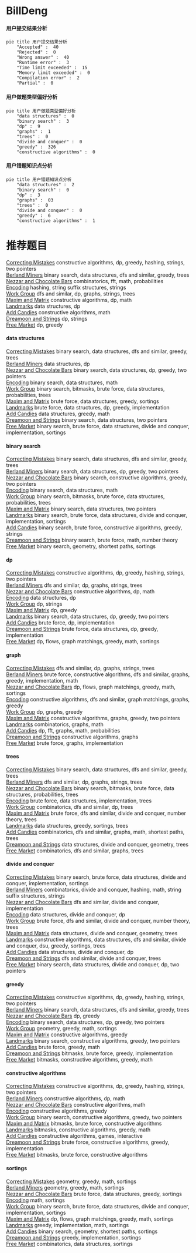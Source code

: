 # BillDeng
<!-- tabs:start -->
#### **用户提交结果分析**

```mermaid
pie title 用户提交结果分析
    "Accepted" :  40
    "Rejected" :  0
    "Wrong answer" :  40
    "Runtime error" :  3
    "Time limit exceeded" :  15
    "Memory limit exceeded" :  0
    "Compilation error" :  2
    "Partial" :  0
```
#### **用户做题类型偏好分析**

```mermaid
pie title 用户做题类型偏好分析
    "data structures" :  0
    "binary search" :  3
    "dp" :  9
    "graphs" :  1
    "trees" :  0
    "divide and conquer" :  0
    "greedy" :  326
    "constructive algorithms" :  0
```
#### **用户错题知识点分析**

```mermaid
pie title 用户错题知识点分析
    "data structures" :  2
    "binary search" :  0
    "dp" :  3
    "graphs" :  03
    "trees" :  0
    "divide and conquer" :  0
    "greedy" :  6
    "constructive algorithms" :  1
```
<!-- tabs:end -->
# 推荐题目
[Correcting Mistakes](http://codeforces.com/problemset/problem/533/E)		constructive algorithms,
                        dp,
                        greedy,
                        hashing,
                        strings,
                        two pointers		  
[Berland Miners](http://codeforces.com/problemset/problem/533/A)		binary search,
                        data structures,
                        dfs and similar,
                        greedy,
                        trees		  
[Nezzar and Chocolate Bars](http://codeforces.com/problemset/problem/1477/F)		combinatorics,
                        fft,
                        math,
                        probabilities		  
[Encoding](http://codeforces.com/problemset/problem/533/F)		hashing,
                        string suffix structures,
                        strings		  
[Work Group](http://codeforces.com/problemset/problem/533/B)		dfs and similar,
                        dp,
                        graphs,
                        strings,
                        trees		  
[Maxim and Matrix](http://codeforces.com/problemset/problem/261/C)		constructive algorithms,
                        dp,
                        math		  
[Landmarks](http://codeforces.com/problemset/problem/533/D)		data structures,
                        dp		  
[Add Candies](http://codeforces.com/problemset/problem/1447/A)		constructive algorithms,
                        math		  
[Dreamoon and Strings](http://codeforces.com/problemset/problem/476/E)		dp,
                        strings		  
[Free Market](http://codeforces.com/problemset/problem/364/B)		dp,
                        greedy		  
<!-- tabs:start -->
#### **data structures**
[Correcting Mistakes](http://codeforces.com/problemset/problem/533/A)		binary search,
                        data structures,
                        dfs and similar,
                        greedy,
                        trees		  
[Berland Miners](http://codeforces.com/problemset/problem/533/D)		data structures,
                        dp		  
[Nezzar and Chocolate Bars](http://codeforces.com/problemset/problem/1492/C)		binary search,
                        data structures,
                        dp,
                        greedy,
                        two pointers		  
[Encoding](http://codeforces.com/problemset/problem/1490/G)		binary search,
                        data structures,
                        math		  
[Work Group](http://codeforces.com/problemset/problem/1479/D)		binary search,
                        bitmasks,
                        brute force,
                        data structures,
                        probabilities,
                        trees		  
[Maxim and Matrix](http://codeforces.com/problemset/problem/1497/A)		brute force,
                        data structures,
                        greedy,
                        sortings		  
[Landmarks](http://codeforces.com/problemset/problem/1491/C)		brute force,
                        data structures,
                        dp,
                        greedy,
                        implementation		  
[Add Candies](http://codeforces.com/problemset/problem/1492/B)		data structures,
                        greedy,
                        math		  
[Dreamoon and Strings](http://codeforces.com/problemset/problem/1436/E)		binary search,
                        data structures,
                        two pointers		  
[Free Market](http://codeforces.com/problemset/problem/1461/D)		binary search,
                        brute force,
                        data structures,
                        divide and conquer,
                        implementation,
                        sortings		  
#### **binary search**
[Correcting Mistakes](http://codeforces.com/problemset/problem/533/A)		binary search,
                        data structures,
                        dfs and similar,
                        greedy,
                        trees		  
[Berland Miners](http://codeforces.com/problemset/problem/1492/C)		binary search,
                        data structures,
                        dp,
                        greedy,
                        two pointers		  
[Nezzar and Chocolate Bars](http://codeforces.com/problemset/problem/1463/D)		binary search,
                        constructive algorithms,
                        greedy,
                        two pointers		  
[Encoding](http://codeforces.com/problemset/problem/1490/G)		binary search,
                        data structures,
                        math		  
[Work Group](http://codeforces.com/problemset/problem/1479/D)		binary search,
                        bitmasks,
                        brute force,
                        data structures,
                        probabilities,
                        trees		  
[Maxim and Matrix](http://codeforces.com/problemset/problem/1436/E)		binary search,
                        data structures,
                        two pointers		  
[Landmarks](http://codeforces.com/problemset/problem/1461/D)		binary search,
                        brute force,
                        data structures,
                        divide and conquer,
                        implementation,
                        sortings		  
[Add Candies](http://codeforces.com/problemset/problem/1493/C)		binary search,
                        brute force,
                        constructive algorithms,
                        greedy,
                        strings		  
[Dreamoon and Strings](http://codeforces.com/problemset/problem/1487/D)		binary search,
                        brute force,
                        math,
                        number theory		  
[Free Market](http://codeforces.com/problemset/problem/1486/B)		binary search,
                        geometry,
                        shortest paths,
                        sortings		  
#### **dp**
[Correcting Mistakes](http://codeforces.com/problemset/problem/533/E)		constructive algorithms,
                        dp,
                        greedy,
                        hashing,
                        strings,
                        two pointers		  
[Berland Miners](http://codeforces.com/problemset/problem/533/B)		dfs and similar,
                        dp,
                        graphs,
                        strings,
                        trees		  
[Nezzar and Chocolate Bars](http://codeforces.com/problemset/problem/261/C)		constructive algorithms,
                        dp,
                        math		  
[Encoding](http://codeforces.com/problemset/problem/533/D)		data structures,
                        dp		  
[Work Group](http://codeforces.com/problemset/problem/476/E)		dp,
                        strings		  
[Maxim and Matrix](http://codeforces.com/problemset/problem/364/B)		dp,
                        greedy		  
[Landmarks](http://codeforces.com/problemset/problem/1492/C)		binary search,
                        data structures,
                        dp,
                        greedy,
                        two pointers		  
[Add Candies](https://codeforces.com/contest/1457/problem/C)		brute force,
                        dp,
                        implementation		  
[Dreamoon and Strings](http://codeforces.com/problemset/problem/1491/C)		brute force,
                        data structures,
                        dp,
                        greedy,
                        implementation		  
[Free Market](http://codeforces.com/problemset/problem/1437/C)		dp,
                        flows,
                        graph matchings,
                        greedy,
                        math,
                        sortings		  
#### **graph**
[Correcting Mistakes](http://codeforces.com/problemset/problem/533/B)		dfs and similar,
                        dp,
                        graphs,
                        strings,
                        trees		  
[Berland Miners](http://codeforces.com/problemset/problem/1487/C)		brute force,
                        constructive algorithms,
                        dfs and similar,
                        graphs,
                        greedy,
                        implementation,
                        math		  
[Nezzar and Chocolate Bars](http://codeforces.com/problemset/problem/1437/C)		dp,
                        flows,
                        graph matchings,
                        greedy,
                        math,
                        sortings		  
[Encoding](http://codeforces.com/problemset/problem/1470/D)		constructive algorithms,
                        dfs and similar,
                        graph matchings,
                        graphs,
                        greedy		  
[Work Group](http://codeforces.com/problemset/problem/1476/C)		dp,
                        graphs,
                        greedy		  
[Maxim and Matrix](http://codeforces.com/problemset/problem/1304/D)		constructive algorithms,
                        graphs,
                        greedy,
                        two pointers		  
[Landmarks](http://codeforces.com/problemset/problem/1475/C)		combinatorics,
                        graphs,
                        math		  
[Add Candies](http://codeforces.com/problemset/problem/553/E)		dp,
                        fft,
                        graphs,
                        math,
                        probabilities		  
[Dreamoon and Strings](http://codeforces.com/problemset/problem/1495/C)		constructive algorithms,
                        graphs		  
[Free Market](http://codeforces.com/problemset/problem/1510/K)		brute force,
                        graphs,
                        implementation		  
#### **trees**
[Correcting Mistakes](http://codeforces.com/problemset/problem/533/A)		binary search,
                        data structures,
                        dfs and similar,
                        greedy,
                        trees		  
[Berland Miners](http://codeforces.com/problemset/problem/533/B)		dfs and similar,
                        dp,
                        graphs,
                        strings,
                        trees		  
[Nezzar and Chocolate Bars](http://codeforces.com/problemset/problem/1479/D)		binary search,
                        bitmasks,
                        brute force,
                        data structures,
                        probabilities,
                        trees		  
[Encoding](http://codeforces.com/problemset/problem/1511/C)		brute force,
                        data structures,
                        implementation,
                        trees		  
[Work Group](http://codeforces.com/problemset/problem/1499/F)		combinatorics,
                        dfs and similar,
                        dp,
                        trees		  
[Maxim and Matrix](http://codeforces.com/problemset/problem/1491/E)		brute force,
                        dfs and similar,
                        divide and conquer,
                        number theory,
                        trees		  
[Landmarks](http://codeforces.com/problemset/problem/1466/D)		data structures,
                        greedy,
                        sortings,
                        trees		  
[Add Candies](http://codeforces.com/problemset/problem/1495/D)		combinatorics,
                        dfs and similar,
                        graphs,
                        math,
                        shortest paths,
                        trees		  
[Dreamoon and Strings](http://codeforces.com/problemset/problem/1303/G)		data structures,
                        divide and conquer,
                        geometry,
                        trees		  
[Free Market](http://codeforces.com/problemset/problem/1454/E)		combinatorics,
                        dfs and similar,
                        graphs,
                        trees		  
#### **divide and conquer**
[Correcting Mistakes](http://codeforces.com/problemset/problem/1461/D)		binary search,
                        brute force,
                        data structures,
                        divide and conquer,
                        implementation,
                        sortings		  
[Berland Miners](http://codeforces.com/problemset/problem/1466/G)		combinatorics,
                        divide and conquer,
                        hashing,
                        math,
                        string suffix structures,
                        strings		  
[Nezzar and Chocolate Bars](http://codeforces.com/problemset/problem/1490/D)		dfs and similar,
                        divide and conquer,
                        implementation		  
[Encoding](https://codeforces.com/contest/1483/problem/C)		data structures,
                        divide and conquer,
                        dp		  
[Work Group](http://codeforces.com/problemset/problem/1491/E)		brute force,
                        dfs and similar,
                        divide and conquer,
                        number theory,
                        trees		  
[Maxim and Matrix](http://codeforces.com/problemset/problem/1303/G)		data structures,
                        divide and conquer,
                        geometry,
                        trees		  
[Landmarks](http://codeforces.com/problemset/problem/1494/D)		constructive algorithms,
                        data structures,
                        dfs and similar,
                        divide and conquer,
                        dsu,
                        greedy,
                        sortings,
                        trees		  
[Add Candies](http://codeforces.com/problemset/problem/1482/E)		data structures,
                        divide and conquer,
                        dp		  
[Dreamoon and Strings](http://codeforces.com/problemset/problem/566/C)		dfs and similar,
                        divide and conquer,
                        trees		  
[Free Market](http://codeforces.com/problemset/problem/1428/F)		binary search,
                        data structures,
                        divide and conquer,
                        dp,
                        two pointers		  
#### **greedy**
[Correcting Mistakes](http://codeforces.com/problemset/problem/533/E)		constructive algorithms,
                        dp,
                        greedy,
                        hashing,
                        strings,
                        two pointers		  
[Berland Miners](http://codeforces.com/problemset/problem/533/A)		binary search,
                        data structures,
                        dfs and similar,
                        greedy,
                        trees		  
[Nezzar and Chocolate Bars](http://codeforces.com/problemset/problem/364/B)		dp,
                        greedy		  
[Encoding](http://codeforces.com/problemset/problem/1492/C)		binary search,
                        data structures,
                        dp,
                        greedy,
                        two pointers		  
[Work Group](https://codeforces.com/contest/1496/problem/C)		geometry,
                        greedy,
                        math,
                        sortings		  
[Maxim and Matrix](http://codeforces.com/problemset/problem/1493/A)		constructive algorithms,
                        greedy		  
[Landmarks](http://codeforces.com/problemset/problem/1463/D)		binary search,
                        constructive algorithms,
                        greedy,
                        two pointers		  
[Add Candies](http://codeforces.com/problemset/problem/1462/C)		brute force,
                        greedy,
                        math		  
[Dreamoon and Strings](http://codeforces.com/problemset/problem/1494/B)		bitmasks,
                        brute force,
                        greedy,
                        implementation		  
[Free Market](http://codeforces.com/problemset/problem/1492/D)		bitmasks,
                        constructive algorithms,
                        greedy,
                        math		  
#### **constructive algorithms**
[Correcting Mistakes](http://codeforces.com/problemset/problem/533/E)		constructive algorithms,
                        dp,
                        greedy,
                        hashing,
                        strings,
                        two pointers		  
[Berland Miners](http://codeforces.com/problemset/problem/261/C)		constructive algorithms,
                        dp,
                        math		  
[Nezzar and Chocolate Bars](http://codeforces.com/problemset/problem/1447/A)		constructive algorithms,
                        math		  
[Encoding](http://codeforces.com/problemset/problem/1493/A)		constructive algorithms,
                        greedy		  
[Work Group](http://codeforces.com/problemset/problem/1463/D)		binary search,
                        constructive algorithms,
                        greedy,
                        two pointers		  
[Maxim and Matrix](https://codeforces.com/contest/1456/problem/B)		bitmasks,
                        brute force,
                        constructive algorithms		  
[Landmarks](http://codeforces.com/problemset/problem/1492/D)		bitmasks,
                        constructive algorithms,
                        greedy,
                        math		  
[Add Candies](https://codeforces.com/contest/1504/problem/D)		constructive algorithms,
                        games,
                        interactive		  
[Dreamoon and Strings](https://codeforces.com/contest/1483/problem/A)		brute force,
                        constructive algorithms,
                        greedy,
                        implementation		  
[Free Market](https://codeforces.com/contest/1457/problem/D)		bitmasks,
                        brute force,
                        constructive algorithms		  
#### **sortings**
[Correcting Mistakes](https://codeforces.com/contest/1496/problem/C)		geometry,
                        greedy,
                        math,
                        sortings		  
[Berland Miners](http://codeforces.com/problemset/problem/1495/A)		geometry,
                        greedy,
                        math,
                        sortings		  
[Nezzar and Chocolate Bars](http://codeforces.com/problemset/problem/1497/A)		brute force,
                        data structures,
                        greedy,
                        sortings		  
[Encoding](http://codeforces.com/problemset/problem/1427/A)		math,
                        sortings		  
[Work Group](http://codeforces.com/problemset/problem/1461/D)		binary search,
                        brute force,
                        data structures,
                        divide and conquer,
                        implementation,
                        sortings		  
[Maxim and Matrix](http://codeforces.com/problemset/problem/1437/C)		dp,
                        flows,
                        graph matchings,
                        greedy,
                        math,
                        sortings		  
[Landmarks](http://codeforces.com/problemset/problem/1473/A)		greedy,
                        implementation,
                        math,
                        sortings		  
[Add Candies](http://codeforces.com/problemset/problem/1486/B)		binary search,
                        geometry,
                        shortest paths,
                        sortings		  
[Dreamoon and Strings](http://codeforces.com/problemset/problem/1480/B)		greedy,
                        implementation,
                        sortings		  
[Free Market](http://codeforces.com/problemset/problem/1420/D)		combinatorics,
                        data structures,
                        sortings		  
<!-- tabs:end -->
